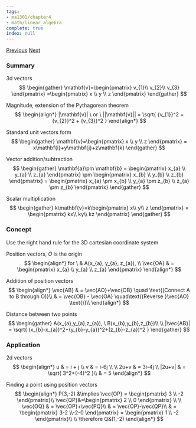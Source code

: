 ```yaml
---
tags:
- ma1301/chapter4
- math/linear_algebra
complete: true
index: null
---
```

[Previous](/labyrinth/notes/math/ma1301/1st_order_ODE)   [Next](/labyrinth/notes/math/ma1301/unit_vectors)
### Summary
3d vectors
$$
\begin{gather}
\mathbf{v}=\begin{pmatrix}
v_{1}\\ v_{2}\\ v_{3}
\end{pmatrix}
=\begin{pmatrix}
x \\ y \\ z
\end{pmatrix}
\end{gather}
$$

Magnitude, extension of the Pythagorean theorem
$$
\begin{align*}
|\mathbf{v}| \ or \ ||\mathbf{v}|| = \sqrt{ {v_{1}}^2 + {v_{2}}^2 + {v_{3}}^2 } 
\end{align*}
$$

Standard unit vectors form
$$
\begin{gather}
\mathbf{v}=\begin{pmatrix}
x \\ y \\ z
\end{pmatrix} = x\mathbf{i}+y\mathbf{j}+z\mathbf{k}
\end{gather}
$$

Vector addition/subtraction
$$
\begin{gather}
\mathbf{a}\pm \mathbf{b} = \begin{pmatrix}
x_{a} \\ y_{a} \\ z_{a}
\end{pmatrix} \pm \begin{pmatrix}
x_{b} \\ y_{b} \\ z_{b}
\end{pmatrix} = \begin{pmatrix}
x_{a} \pm x_{b} \\ y_{a} \pm z_{b} \\ z_{a} \pm z_{b} 
\end{pmatrix}
\end{gather}
$$

Scalar multiplication
$$
\begin{gather}
k\mathbf{v}=k\begin{pmatrix}
x\\ y\\ z
\end{pmatrix} = \begin{pmatrix}
kx\\ ky\\ kz
\end{pmatrix}
\end{gather}
$$
### Concept
Use the right hand rule for the 3D cartesian coordinate system

Position vectors, $O$ is the origin
$$
\begin{align*}
for \ & A(x_{a}, y_{a}, z_{a}), \\
\vec{OA} & = \begin{pmatrix}
x_{a} \\ y_{a} \\ z_{a}
\end{pmatrix}
\end{align*}
$$

Addition of position vectors
$$
\begin{align*}
\vec{AB} & = \vec{AO}+\vec{OB} \quad \text{(Connect A to B through O)}\\
& = \vec{OB} - \vec{OA} \quad\text{(Reverse }\vec{AO} \text{)}\\
\end{align*}
$$

Distance between two points
$$
\begin{gather}
A(x_{a},y_{a},z_{a}), \ B(x_{b},y_{b},z_{b})\\
\\
|\vec{AB}| = \sqrt{ (x_{b}-x_{a})^2+(y_{b}-y_{a})^2+(z_{b}-z_{a})^2 }
\end{gather}
$$
### Application
2d vectors
$$
\begin{align*}
u & = i + j \\
v & = i-6j \\
\\
2u+v & = 3i-4j \\
|2u+v| & = \sqrt{ 3^2+(-4)^2 }\\
& = 5
\end{align*}
$$

Finding a point using position vectors
$$
\begin{align*}
P(3,-2) &\implies \vec{OP} = \begin{pmatrix}
3 \\ -2
\end{pmatrix}\\
\vec{QP}&=\begin{pmatrix}
2 \\ 0
\end{pmatrix} \\
\\
\vec{OQ} & = \vec{OP}+\vec{PQ}\\
& = \vec{OP}-\vec{QP}\\
& = \begin{pmatrix}
3-2 \\-2-0
\end{pmatrix} = \begin{pmatrix}
1 \\ -2
\end{pmatrix}\\
\\
\therefore Q&(1,-2)
\end{align*}
$$

